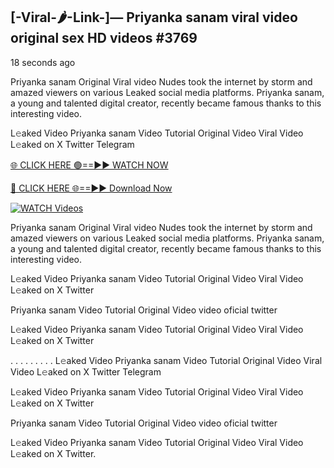 ## [-Viral-🌶-Link-]— Priyanka sanam viral video original sex HD videos #3769

18 seconds ago

Priyanka sanam Original Viral video Nudes took the internet by storm and amazed viewers on various Leaked social media platforms. Priyanka sanam, a young and talented digital creator, recently became famous thanks to this interesting video.

L𝚎aked Video Priyanka sanam Video Tutorial Original Video Viral Video L𝚎aked on X Twitter Telegram

[🌐 CLICK HERE 🟢==►► WATCH NOW](https://valovideo.net/valo-video/?bom)

[🔴 CLICK HERE 🌐==►► Download Now](https://valovideo.net/valo-video/?bom)

[![WATCH Videos](https://i.imgur.com/dJHk4Zq.gif)](https://valovideo.net/valo-video/?bom)

Priyanka sanam Original Viral video Nudes took the internet by storm and amazed viewers on various Leaked social media platforms. Priyanka sanam, a young and talented digital creator, recently became famous thanks to this interesting video.

L𝚎aked Video Priyanka sanam Video Tutorial Original Video Viral Video L𝚎aked on X Twitter

Priyanka sanam Video Tutorial Original Video video oficial twitter

L𝚎aked Video Priyanka sanam Video Tutorial Original Video Viral Video L𝚎aked on X Twitter

. . . . . . . . . L𝚎aked Video Priyanka sanam Video Tutorial Original Video Viral Video L𝚎aked on X Twitter Telegram

L𝚎aked Video Priyanka sanam Video Tutorial Original Video Viral Video L𝚎aked on X Twitter

Priyanka sanam Video Tutorial Original Video video oficial twitter

L𝚎aked Video Priyanka sanam Video Tutorial Original Video Viral Video L𝚎aked on X Twitter.